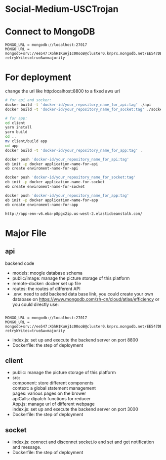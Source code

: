 # Social-Medium-USCTrojan

# Connect to MongoDB

```
MONGO_URL = mongodb://localhost:27017
MONGO_URL = mongodb+srv://ee547:XGhH1KuAj1c00ooB@cluster0.knprx.mongodb.net/EE547DB?retryWrites=true&w=majority
```

# For deployment

change the url like http:localhost:8800 to a fixed aws url

```bash
# for api and socker:
docker build -t 'docker-id/your_repository_name_for_api:tag' ./api
docker build -t 'docker-id/your_repository_name_for_socket:tag' ./socket

# for app:
cd client
yarn install
yarn build
cd ..
mv client/build app
cd app
docker build -t 'docker-id/your_repository_name_for_app:tag' .

docker push 'docker-id/your_repository_name_for_api:tag'
eb init -p docker application-name-for-api
eb create enviroment-name-for-api

docker push 'docker-id/your_repository_name_for_socket:tag'
eb init -p docker application-name-for-socket
eb create enviroment-name-for-socket

docker push 'docker-id/your_repository_name_for_app:tag'
eb init -p docker application-name-for-app
eb create enviroment-name-for-app


```

```
http://app-env-v6.eba-p8pgx2ip.us-west-2.elasticbeanstalk.com/
```

# Major File

## api

backend code

- models: moogle database schema
- public/image: manage the picture storage of this platform
- remote-docker: docker set up file
- routes: the routes of different API
- .env: need to add backend data base link, you could create your own database on https://www.mongodb.com/zh-cn/cloud/atlas/efficiency or you could directly use:

```

MONGO_URL = mongodb://localhost:27017
MONGO_URL = mongodb+srv://ee547:XGhH1KuAj1c00ooB@cluster0.knprx.mongodb.net/EE547DB?retryWrites=true&w=majority

```

- index.js: set up and execute the backend server on port 8800
- Dockerfile: the step of deployment

## client

- public: manage the picture storage of this platform
- src: <div>component: store different components </div> <div>context: a global statement management</div> <div>pages: various pages on the brower</div> <div>apiCalls: dipatch functions for reducer</div><div>App.js: manage url of different webpage</div><div>index.js: set up and execute the backend server on port 3000</div>
- Dockerfile: the step of deployment

## socket

- index.js: connect and disconnet socket.io and set and get notification and message.
- Dockerfile: the step of deployment

```

```
